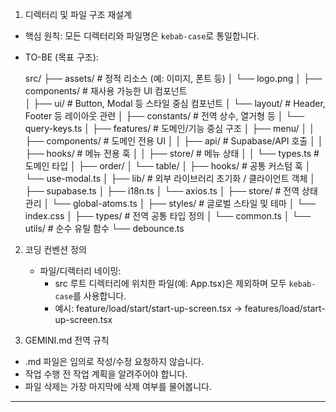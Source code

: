 1. 디렉터리 및 파일 구조 재설계

* 핵심 원칙: 모든 디렉터리와 파일명은 `kebab-case`로 통일합니다.
* TO-BE (목표 구조):

  src/
  ├── assets/                   # 정적 리소스 (예: 이미지, 폰트 등)
  │   └── logo.png
  │
  ├── components/              # 재사용 가능한 UI 컴포넌트  
  │   ├── ui/                    # Button, Modal 등 스타일 중심 컴포넌트
  │   └── layout/                # Header, Footer 등 레이아웃 관련
  │
  ├── constants/               # 전역 상수, 열거형 등
  │   └── query-keys.ts
  │
  ├── features/                # 도메인/기능 중심 구조 
  │   ├── menu/
  │   │   ├── components/         # 도메인 전용 UI
  │   │   ├── api/                # Supabase/API 호출
  │   │   ├── hooks/              # 메뉴 전용 훅
  │   │   ├── store/              # 메뉴 상태
  │   │   └── types.ts            # 도메인 타입
  │   ├── order/
  │   └── table/
  │
  ├── hooks/                   # 공통 커스텀 훅
  │   └── use-modal.ts
  │
  ├── lib/                     # 외부 라이브러리 초기화 / 클라이언트 객체
  │   ├── supabase.ts
  │   ├── i18n.ts
  │   └── axios.ts
  │
  ├── store/                   # 전역 상태 관리
  │   └── global-atoms.ts
  │
  ├── styles/                  # 글로벌 스타일 및 테마
  │   └── index.css
  │
  ├── types/                   # 전역 공통 타입 정의
  │   └── common.ts
  │
  └── utils/                   # 순수 유틸 함수
      └── debounce.ts

2. 코딩 컨벤션 정의

   * 파일/디렉터리 네이밍:
     * src 루트 디렉터리에 위치한 파일(예: App.tsx)은 제외하며 모두 `kebab-case`를 사용합니다.
     * 예시: feature/load/start/start-up-screen.tsx -> features/load/start-up-screen.tsx

4. GEMINI.md 전역 규칙
  * .md 파일은 임의로 작성/수정 요청하지 않습니다.
  * 작업 수행 전 작업 계획을 알려주어야 합니다. 
  * 파일 삭제는 가장 마지막에 삭제 여부를 물어봅니다. 

---